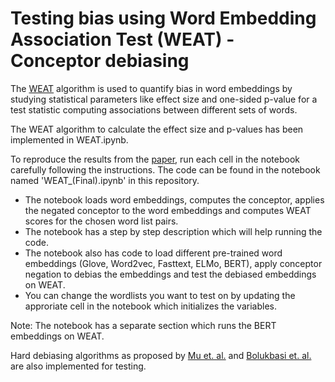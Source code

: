 # Testing bias using Word Embedding Association Test (WEAT) - Conceptor debiasing

The [WEAT](https://arxiv.org/abs/1608.07187) algorithm is used to quantify bias in word embeddings by studying statistical parameters like effect size and one-sided p-value for a test statistic computing associations between different sets of words.

The WEAT algorithm to calculate the effect size and p-values has been implemented in WEAT.ipynb. 

To reproduce the results from the [paper](https://arxiv.org/abs/1906.05993), run each cell in the notebook carefully following the instructions. The code can be found in the notebook named 'WEAT_(Final).ipynb' in this repository.

- The notebook loads word embeddings, computes the conceptor, applies the negated conceptor to the word embeddings and computes WEAT scores for the chosen word list pairs.
- The notebook has a step by step description which will help running the code. 
- The notebook also has code to load different pre-trained word embeddings (Glove, Word2vec, Fasttext, ELMo, BERT), apply conceptor negation to debias the embeddings and test the debiased embeddings on WEAT.
- You can change the wordlists you want to test on by updating the approriate cell in the notebook which initializes the variables.

Note: The notebook has a separate section which runs the BERT embeddings on WEAT.

Hard debiasing algorithms as proposed by [Mu et. al.](https://arxiv.org/abs/1702.01417) and [Bolukbasi et. al.](https://papers.nips.cc/paper/6228-man-is-to-computer-programmer-as-woman-is-to-homemaker-debiasing-word-embeddings.pdf) are also implemented for testing.

